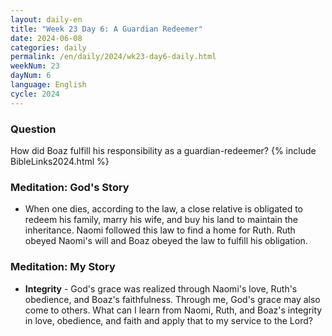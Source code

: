 ```yaml
---
layout: daily-en
title: "Week 23 Day 6: A Guardian Redeemer"
date: 2024-06-08
categories: daily
permalink: /en/daily/2024/wk23-day6-daily.html
weekNum: 23
dayNum: 6
language: English
cycle: 2024
---
```

### Question     
How did Boaz fulfill his responsibility as a guardian-redeemer?
{% include BibleLinks2024.html %} 

### Meditation: God's Story   
+ When one dies, according to the law, a close relative is obligated to redeem his family, marry his wife, and buy his land to maintain the inheritance. Naomi followed this law to find a home for Ruth. Ruth obeyed Naomi's will and Boaz obeyed the law to fulfill his obligation. 

### Meditation: My Story   
+ **Integrity** - God's grace was realized through Naomi's love, Ruth's obedience, and Boaz's faithfulness. Through me, God's grace may also come to others. What can I learn from Naomi, Ruth, and Boaz's integrity in love, obedience, and faith and apply that to my service to the Lord? 
